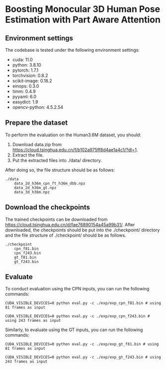 # Boosting Monocular 3D Human Pose Estimation with Part Aware Attention

## Environment settings
The codebase is tested under the following environment settings:
- cuda: 11.0
- python: 3.8.10
- pytorch: 1.7.1
- torchvision: 0.8.2
- scikit-image: 0.18.2
- einops: 0.3.0
- timm: 0.4.9
- pyyaml: 6.0
- easydict: 1.9
- opencv-python: 4.5.2.54


## Prepare the dataset
To perform the evaluation on the Human3.6M dataset, you should: 

1. Download data.zip from https://cloud.tsinghua.edu.cn/f/b102a975ff8d4ae1a4c1/?dl=1. 
2. Extract the file.
3. Put the extracted files into ./data/ directory.

After doing so, the file structure should be as follows:

    ./data
        data_2d_h36m_cpn_ft_h36m_dbb.npz
        data_2d_h36m_gt.npz
        data_3d_h36m.npz

## Download the checkpoints
The trained checkpoints can be downloaded from https://cloud.tsinghua.edu.cn/d/fae76890154a45a99b31/. After downloaded, the checkpoints should be put into the ./checkpoint/ directory and the file structure of ./checkpoint/ should be as follows.

    ./checkpoint
        cpn_f81.bin
        cpn_f243.bin
        gt_f81.bin
        gt_f243.bin

## Evaluate
To conduct evaluation using the CPN inputs, you can run the following commands:

```shell
CUDA_VISIBLE_DEVICES=0 python eval.py -c ./exp/exp_cpn_f81.bin # using 81 frames as input
```
```shell
CUDA_VISIBLE_DEVICES=0 python eval.py -c ./exp/exp_cpn_f243.bin # using 243 frames as input
```

Similarly, to evaluate using the GT inputs, you can run the following commands:

```shell
CUDA_VISIBLE_DEVICES=0 python eval.py -c ./exp/exp_gt_f81.bin # using 81 frames as input
```
```shell
CUDA_VISIBLE_DEVICES=0 python eval.py -c ./exp/exp_gt_f243.bin # using 243 frames as input
```


